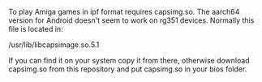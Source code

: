 To play Amiga games in ipf format requires capsimg.so. The aarch64 version for Android doesn't seem to work on rg351 devices. Normally this file is located in:

/usr/lib/libcapsimage.so.5.1

If you can find it on your system copy it from there, otherwise download capsimg.so from this repository and put capsimg.so in your bios folder.
